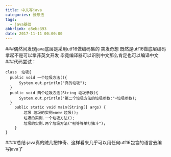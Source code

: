 ```yaml
---
title: 中文写java
categories: 骚想法
tags:
  - java基础
abbrlink: e8ebc393
date: 2017-11-11 00:00:00
---
```


###偶然间发现java底层是采用utf16做编码集的  突发奇想 既然是utf16做底层编码 拿起不是可以拿非英文开发   毕竟编译器可以识别中文那么肯定也可以编译中文
###代码尝试：
```
class  垃圾{
  public void 一个垃圾方法(){
      System.out.println("真的垃圾");
  }
  public void 两个垃圾方法(String 垃圾参数){
      System.out.println("第二个垃圾方法的垃圾参数:"+垃圾参数);
  }
    public static void main(String[] args) {
        垃圾 垃圾的实例=new 垃圾();
        垃圾的实例.一个垃圾方法();
        垃圾的实例.两个垃圾方法("啦等等单打独斗");
    }
}
```
####总结:java真的贼几把神奇、这样看来几乎可以用任何utf16包含的语言去编写java了
